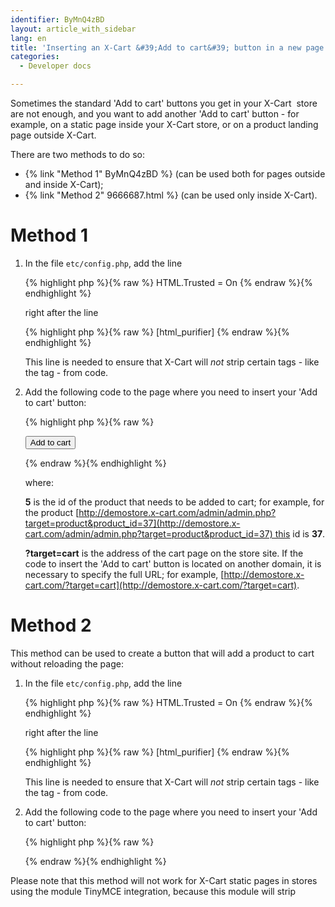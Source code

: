 ```yaml
---
identifier: ByMnQ4zBD
layout: article_with_sidebar
lang: en
title: 'Inserting an X-Cart &#39;Add to cart&#39; button in a new page'
categories:
  - Developer docs

---
```



Sometimes the standard 'Add to cart' buttons you get in your X-Cart  store are not enough, and you want to add another 'Add to cart' button - for example, on a static page inside your X-Cart store, or on a product landing page outside X-Cart.

There are two methods to do so:

*   {% link "Method 1" ByMnQ4zBD %} (can be used both for pages outside and inside X-Cart);
*   {% link "Method 2" 9666687.html %} (can be used only inside X-Cart).

# Method 1

1.  In the file `etc/config.php`, add the line

    {% highlight php %}{% raw %}
    HTML.Trusted = On
    {% endraw %}{% endhighlight %}

    right after the line 

    {% highlight php %}{% raw %}
    [html_purifier]
    {% endraw %}{% endhighlight %}

    This line is needed to ensure that X-Cart will _not_ strip certain tags - like the tag <buttob> - from code.

2.  Add the following code to the page where you need to insert your 'Add to cart' button:

    {% highlight php %}{% raw %}
    <form action="?target=cart" method="post" accept-charset="utf-8" class="custom-add2cart">
       <input type="hidden" name="target" value="cart" />
       <input type="hidden" name="action" value="add" />
       <input type="hidden" name="product_id" value="5" />
       <div class="add-button-wrapper widget-fingerprint-product-add-button">
           <button type="submit" class="btn regular-button regular-main-button add2cart submit">
               <span>Add to cart</span>
           </button>
       </div>
    </form>
    {% endraw %}{% endhighlight %}

    where:

    **5** is the id of the product that needs to be added to cart; for example, for the product [http://demostore.x-cart.com/admin/admin.php?target=product&product_id=37](http://demostore.x-cart.com/admin/admin.php?target=product&product_id=37) this id is **37**.

    **?target=cart** is the address of the cart page on the store site. If the code to insert the 'Add to cart' button is located on another domain, it is necessary to specify the full URL; for example, [http://demostore.x-cart.com/?target=cart](http://demostore.x-cart.com/?target=cart).

# Method 2

This method can be used to create a button that will add a product to cart without reloading the page:

1.  In the file `etc/config.php`, add the line

    {% highlight php %}{% raw %}
    HTML.Trusted = On
    {% endraw %}{% endhighlight %}

    right after the line 

    {% highlight php %}{% raw %}
    [html_purifier]
    {% endraw %}{% endhighlight %}

    This line is needed to ensure that X-Cart will _not_ strip certain tags - like the tag <buttob> - from code.

2.  Add the following code to the page where you need to insert your 'Add to cart' button:

    {% highlight php %}{% raw %}
    <script type="text/javascript">
       window.onload = function () {
           $('form.custom-add2cart').each(function () {
               var form = $(this).get(0);
               if (form) {
                   form.commonController.enableBackgroundSubmit()
               }
           })
       };
    </script>
    {% endraw %}{% endhighlight %}

Please note that this method will not work for X-Cart static pages in stores using the module TinyMCE integration, because this module will strip <script> from code. Also note that this method will not work for pages located on other sites outside X-Cart.